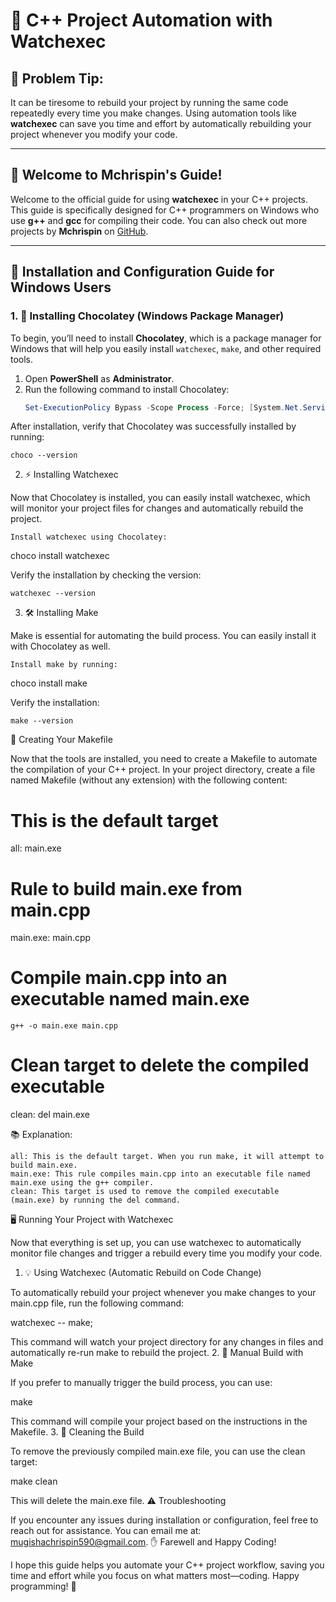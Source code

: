 # 🚀 C++ Project Automation with **Watchexec**

## 🔧 Problem Tip:
It can be tiresome to rebuild your project by running the same code repeatedly every time you make changes. Using automation tools like **watchexec** can save you time and effort by automatically rebuilding your project whenever you modify your code.

---

## 🎉 Welcome to Mchrispin's Guide!
Welcome to the official guide for using **watchexec** in your C++ projects. This guide is specifically designed for C++ programmers on Windows who use **g++** and **gcc** for compiling their code. You can also check out more projects by **Mchrispin** on [GitHub](https://github.com/Mchiir).

---

## 📝 Installation and Configuration Guide for Windows Users

### 1. 🍫 Installing **Chocolatey** (Windows Package Manager)
To begin, you’ll need to install **Chocolatey**, which is a package manager for Windows that will help you easily install `watchexec`, `make`, and other required tools.

1. Open **PowerShell** as **Administrator**.
2. Run the following command to install Chocolatey:
   ```powershell
   Set-ExecutionPolicy Bypass -Scope Process -Force; [System.Net.ServicePointManager]::SecurityProtocol = [System.Net.SecurityProtocolType]::Tls12; iex ((New-Object System.Net.WebClient).DownloadString('https://chocolatey.org/install.ps1'))

After installation, verify that Chocolatey was successfully installed by running:

    choco --version

2. ⚡ Installing Watchexec

Now that Chocolatey is installed, you can easily install watchexec, which will monitor your project files for changes and automatically rebuild the project.

    Install watchexec using Chocolatey:

choco install watchexec

Verify the installation by checking the version:

    watchexec --version

3. 🛠 Installing Make

Make is essential for automating the build process. You can easily install it with Chocolatey as well.

    Install make by running:

choco install make

Verify the installation:

    make --version

📝 Creating Your Makefile

Now that the tools are installed, you need to create a Makefile to automate the compilation of your C++ project. In your project directory, create a file named Makefile (without any extension) with the following content:

# This is the default target
all: main.exe

# Rule to build main.exe from main.cpp
main.exe: main.cpp
# Compile main.cpp into an executable named main.exe
	g++ -o main.exe main.cpp

# Clean target to delete the compiled executable
clean:
	del main.exe

📚 Explanation:

    all: This is the default target. When you run make, it will attempt to build main.exe.
    main.exe: This rule compiles main.cpp into an executable file named main.exe using the g++ compiler.
    clean: This target is used to remove the compiled executable (main.exe) by running the del command.

🖥 Running Your Project with Watchexec

Now that everything is set up, you can use watchexec to automatically monitor file changes and trigger a rebuild every time you modify your code.
1. 💡 Using Watchexec (Automatic Rebuild on Code Change)

To automatically rebuild your project whenever you make changes to your main.cpp file, run the following command:

watchexec -- make;

This command will watch your project directory for any changes in files and automatically re-run make to rebuild the project.
2. 🔨 Manual Build with Make

If you prefer to manually trigger the build process, you can use:

make

This command will compile your project based on the instructions in the Makefile.
3. 🧹 Cleaning the Build

To remove the previously compiled main.exe file, you can use the clean target:

make clean

This will delete the main.exe file.
⚠️ Troubleshooting

If you encounter any issues during installation or configuration, feel free to reach out for assistance. You can email me at: mugishachrispin590@gmail.com.
✋ Farewell and Happy Coding!

I hope this guide helps you automate your C++ project workflow, saving you time and effort while you focus on what matters most—coding. Happy programming! 🚀